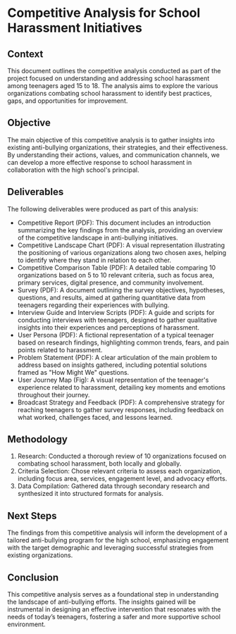 # Competitive Analysis for School Harassment Initiatives

## Context

This document outlines the competitive analysis conducted as part of the project focused on understanding and addressing school harassment among teenagers aged 15 to 18. The analysis aims to explore the various organizations combating school harassment to identify best practices, gaps, and opportunities for improvement.

## Objective

The main objective of this competitive analysis is to gather insights into existing anti-bullying organizations, their strategies, and their effectiveness. By understanding their actions, values, and communication channels, we can develop a more effective response to school harassment in collaboration with the high school's principal.

## Deliverables

The following deliverables were produced as part of this analysis:
+ Competitive Report (PDF): This document includes an introduction summarizing the key findings from the analysis, providing an overview of the competitive landscape in anti-bullying initiatives.
+ Competitive Landscape Chart (PDF): A visual representation illustrating the positioning of various organizations along two chosen axes, helping to identify where they stand in relation to each other.
+ Competitive Comparison Table (PDF): A detailed table comparing 10 organizations based on 5 to 10 relevant criteria, such as focus area, primary services, digital presence, and community involvement.
+ Survey (PDF): A document outlining the survey objectives, hypotheses, questions, and results, aimed at gathering quantitative data from teenagers regarding their experiences with bullying.
+ Interview Guide and Interview Scripts (PDF): A guide and scripts for conducting interviews with teenagers, designed to gather qualitative insights into their experiences and perceptions of harassment.
+ User Persona (PDF): A fictional representation of a typical teenager based on research findings, highlighting common trends, fears, and pain points related to harassment.
+ Problem Statement (PDF): A clear articulation of the main problem to address based on insights gathered, including potential solutions framed as "How Might We" questions.
+ User Journey Map (Fig): A visual representation of the teenager's experience related to harassment, detailing key moments and emotions throughout their journey.
+ Broadcast Strategy and Feedback (PDF): A comprehensive strategy for reaching teenagers to gather survey responses, including feedback on what worked, challenges faced, and lessons learned.

## Methodology
1. Research: Conducted a thorough review of 10 organizations focused on combating school harassment, both locally and globally.
2. Criteria Selection: Chose relevant criteria to assess each organization, including focus area, services, engagement level, and advocacy efforts.
3. Data Compilation: Gathered data through secondary research and synthesized it into structured formats for analysis.

## Next Steps
The findings from this competitive analysis will inform the development of a tailored anti-bullying program for the high school, emphasizing engagement with the target demographic and leveraging successful strategies from existing organizations.

## Conclusion
This competitive analysis serves as a foundational step in understanding the landscape of anti-bullying efforts. The insights gained will be instrumental in designing an effective intervention that resonates with the needs of today’s teenagers, fostering a safer and more supportive school environment.